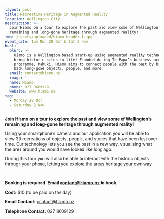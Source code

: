 ```yaml
---
layout: post
title: Recreating Heritage in Augmented Reality
location: Wellington City
description: >-
  Join Hiamo on a tour to explore the past and view some of Wellington’s
  remaining and long-gone heritage through augmented reality!
img: /assets/uploaded/hiamo_header-1.jpg
event_date: 1pm Mon 28 Oct & Sat 2 Nov
host:
  blurb: >-
    Hiamo is a Wellington-based start-up using augmented reality technology to
    bring historic sites to life! Founded during Te Papa’s business accelerator
    programme, Mahuki, Hiamo aims to connect people with the past by bringing
    back long-gone objects, people, and more.
  email: contact@hiamo.nz
  image: ''
  name: Hiamo
  phone: 027 8609129
  website: www.hiamo.nz
tag:
  - Monday 28 Oct
  - Saturday 2 Nov
---
```

**Join Hiamo on a tour to explore the past and view some of Wellington’s remaining and long-gone heritage through augmented reality!**

Using your smartphone’s camera and our application you will be able to view 3D recreations of objects, people, and stories that have been lost over time. Our technology lets you see the past in a new way, visualising what the area around you would have looked like long ago.

During this tour you will also be able to interact with the historic objects through your phone, letting you explore the areas heritage your own way

<br>

**Booking is required. Email contact@hiamo.nz to book.**

**Cost:** $10 (to be paid on the day)

**Email Contact:** contact@hiamo.nz

**Telephone Contact:** 027 8609129
